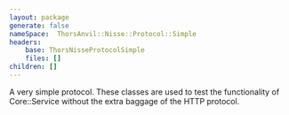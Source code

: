 ```yaml
---
layout: package
generate: false
nameSpace:  ThorsAnvil::Nisse::Protocol::Simple
headers:
    base: ThorsNisseProtocolSimple
    files: []
children: []
---
```

A very simple protocol. These classes are used to test the functionality of Core::Service without the extra baggage of the HTTP protocol.

